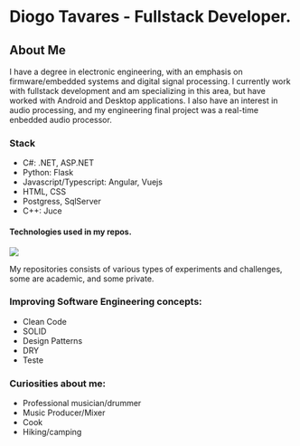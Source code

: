 # Diogo Tavares - Fullstack Developer.

## About Me

I have a degree in electronic engineering, with an emphasis on firmware/embedded systems and digital signal processing. I currently work with fullstack development and am specializing in this area, but have worked with Android and Desktop applications. I also have an interest in audio processing, and my engineering final project was a real-time enbedded audio processor.

### Stack
- C#: .NET, ASP.NET 
- Python: Flask 
- Javascript/Typescript: Angular, Vuejs 
- HTML, CSS 
- Postgress, SqlServer 
- C++: Juce 

#### Technologies used in my repos.

![](https://user-images.githubusercontent.com/28815969/197646110-8a8450ce-a767-43b7-a724-f0f6d65f270b.png)


My repositories consists of various types of experiments and challenges, some are academic, and some private.

### Improving Software Engineering concepts:
- Clean Code
- SOLID
- Design Patterns
- DRY
- Teste

### Curiosities about me: 
  - Professional musician/drummer
  - Music Producer/Mixer
  - Cook 
  - Hiking/camping


<!-- https://ionicabizau.github.io/github-profile-languages/api.html?diogo0001 -->

<!-- <div >
  <img height="340em" src="https://github-readme-stats.vercel.app/api/top-langs/?username=diogo0001&layout=compact&langs_count=8" />
</div>
 -->
